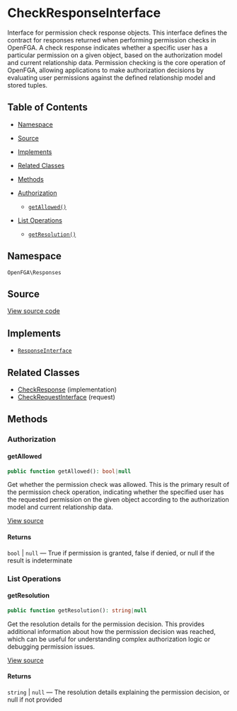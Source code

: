 # CheckResponseInterface

Interface for permission check response objects. This interface defines the contract for responses returned when performing permission checks in OpenFGA. A check response indicates whether a specific user has a particular permission on a given object, based on the authorization model and current relationship data. Permission checking is the core operation of OpenFGA, allowing applications to make authorization decisions by evaluating user permissions against the defined relationship model and stored tuples.

## Table of Contents

- [Namespace](#namespace)
- [Source](#source)
- [Implements](#implements)
- [Related Classes](#related-classes)
- [Methods](#methods)

- [Authorization](#authorization)
  - [`getAllowed()`](#getallowed)
- [List Operations](#list-operations)
  - [`getResolution()`](#getresolution)

## Namespace

`OpenFGA\Responses`

## Source

[View source code](https://github.com/evansims/openfga-php/blob/main/src/Responses/CheckResponseInterface.php)

## Implements

- [`ResponseInterface`](ResponseInterface.md)

## Related Classes

- [CheckResponse](Responses/CheckResponse.md) (implementation)
- [CheckRequestInterface](Requests/CheckRequestInterface.md) (request)

## Methods

### Authorization

#### getAllowed

```php
public function getAllowed(): bool|null

```

Get whether the permission check was allowed. This is the primary result of the permission check operation, indicating whether the specified user has the requested permission on the given object according to the authorization model and current relationship data.

[View source](https://github.com/evansims/openfga-php/blob/main/src/Responses/CheckResponseInterface.php#L43)

#### Returns

`bool` &#124; `null` — True if permission is granted, false if denied, or null if the result is indeterminate

### List Operations

#### getResolution

```php
public function getResolution(): string|null

```

Get the resolution details for the permission decision. This provides additional information about how the permission decision was reached, which can be useful for understanding complex authorization logic or debugging permission issues.

[View source](https://github.com/evansims/openfga-php/blob/main/src/Responses/CheckResponseInterface.php#L54)

#### Returns

`string` &#124; `null` — The resolution details explaining the permission decision, or null if not provided
